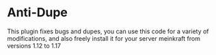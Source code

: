 # Anti-Dupe
This plugin fixes bugs and dupes, you can use this code for a variety of modifications, and also freely install it for your server meinkraft from versions 1.12 to 1.17
